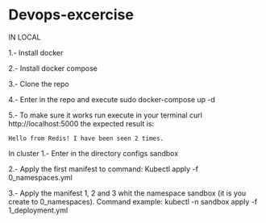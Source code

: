 # Devops-excercise
IN LOCAL


1.- Install docker


2.- Install docker compose


3.- Clone the repo


4.- Enter in the repo and execute sudo docker-compose up -d


5.- To make sure it works run execute in your terminal curl http://localhost:5000 the expected result is:
    
    Hello from Redis! I have been seen 2 times.

In cluster
1.- Enter in the directory configs sandbox


2.- Apply the first manifest to command: Kubectl apply -f 0_namespaces.yml


3.- Apply the manifest 1, 2 and 3 whit the namespace sandbox (it is you create to 0_namespaces). Command example: kubectl -n sandbox apply -f 1_deployment.yml
